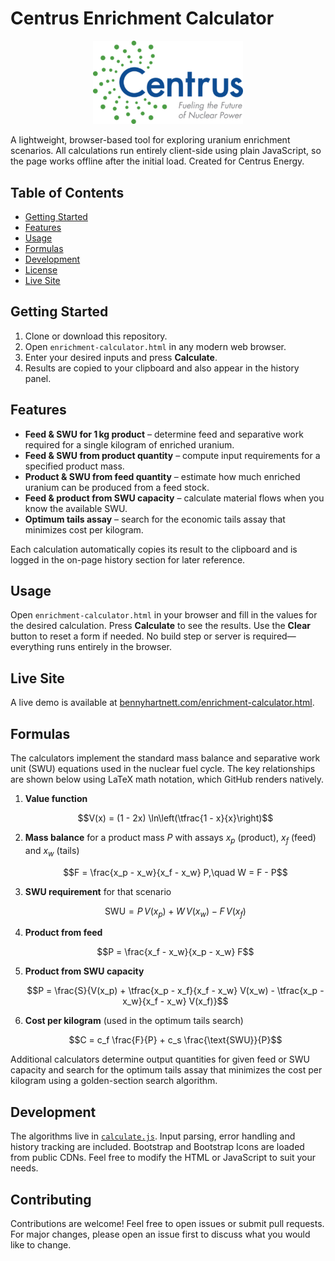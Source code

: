 # Centrus Enrichment Calculator

<p align="center">
  <!-- Approximated Centrus Energy logo. Replace with official artwork if available. -->
  <img src="assets/Centrus-Logo-Color-1-400x222.svg" alt="Centrus Energy Logo" width="240"/>
</p>

A lightweight, browser-based tool for exploring uranium enrichment scenarios. All calculations run entirely client-side using plain JavaScript, so the page works offline after the initial load. Created for Centrus Energy.

## Table of Contents
- [Getting Started](#getting-started)
- [Features](#features)
- [Usage](#usage)
- [Formulas](#formulas)
- [Development](#development)
- [License](#license)
- [Live Site](#live-site)

## Getting Started
1. Clone or download this repository.
2. Open `enrichment-calculator.html` in any modern web browser.
3. Enter your desired inputs and press **Calculate**.
4. Results are copied to your clipboard and also appear in the history panel.

## Features
- **Feed & SWU for 1 kg product** – determine feed and separative work required for a single kilogram of enriched uranium.
- **Feed & SWU from product quantity** – compute input requirements for a specified product mass.
- **Product & SWU from feed quantity** – estimate how much enriched uranium can be produced from a feed stock.
- **Feed & product from SWU capacity** – calculate material flows when you know the available SWU.
- **Optimum tails assay** – search for the economic tails assay that minimizes cost per kilogram.

Each calculation automatically copies its result to the clipboard and is logged in the on-page history section for later reference.

## Usage
Open `enrichment-calculator.html` in your browser and fill in the values for the desired calculation. Press **Calculate** to see the results. Use the **Clear** button to reset a form if needed. No build step or server is required—everything runs entirely in the browser.

## Live Site
A live demo is available at [bennyhartnett.com/enrichment-calculator.html](https://bennyhartnett.com/enrichment-calculator.html).

## Formulas
The calculators implement the standard mass balance and separative work unit (SWU) equations used in the nuclear fuel cycle. The key relationships are shown below using LaTeX math notation, which GitHub renders natively.

1. **Value function**

   $$V(x) = (1 - 2x) \ln\left(\tfrac{1 - x}{x}\right)$$

2. **Mass balance** for a product mass $P$ with assays $x_p$ (product), $x_f$ (feed) and $x_w$ (tails)

   $$F = \frac{x_p - x_w}{x_f - x_w} P,\quad W = F - P$$

3. **SWU requirement** for that scenario

   $$\text{SWU} = P\,V(x_p) + W\,V(x_w) - F\,V(x_f)$$

4. **Product from feed**

   $$P = \frac{x_f - x_w}{x_p - x_w} F$$

5. **Product from SWU capacity**

   $$P = \frac{S}{V(x_p) + \tfrac{x_p - x_f}{x_f - x_w} V(x_w) - \tfrac{x_p - x_w}{x_f - x_w} V(x_f)}$$

6. **Cost per kilogram** (used in the optimum tails search)

   $$C = c_f \frac{F}{P} + c_s \frac{\text{SWU}}{P}$$

Additional calculators determine output quantities for given feed or SWU capacity and search for the optimum tails assay that minimizes the cost per kilogram using a golden-section search algorithm.

## Development
The algorithms live in [`calculate.js`](calculate.js). Input parsing, error handling and history tracking are included. Bootstrap and Bootstrap Icons are loaded from public CDNs. Feel free to modify the HTML or JavaScript to suit your needs.
 
## Contributing
Contributions are welcome! Feel free to open issues or submit pull requests. For major changes, please open an issue first to discuss what you would like to change.
